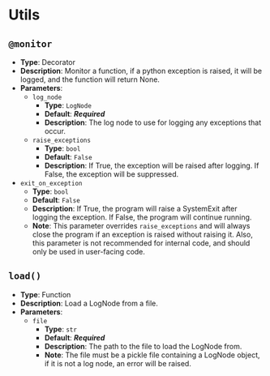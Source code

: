 # Utils

## `@monitor`
- **Type**: Decorator
- **Description**: Monitor a function, if a python exception is raised, it will be logged, and the function will return None.
- **Parameters**:
  - `log_node`
    - **Type**: `LogNode`
    - **Default**: ***Required***
    - **Description**: The log node to use for logging any exceptions that occur.
  - `raise_exceptions`
    - **Type**: `bool`
    - **Default**: `False`
    - **Description**: If True, the exception will be raised after logging. If False, the exception will be suppressed.
 - `exit_on_exception`
    - **Type**: `bool`
    - **Default**: `False`
    - **Description**: If True, the program will raise a SystemExit after logging the exception. If False, the program will continue running.
    - **Note**: This parameter overrides `raise_exceptions` and will always close the program if an exception is raised without raising it.
    Also, this parameter is not recommended for internal code, and should only be used in user-facing code.

## `load()`
- **Type**: Function
- **Description**: Load a LogNode from a file.
- **Parameters**:
  - `file`
    - **Type**: `str`
    - **Default**: ***Required***
    - **Description**: The path to the file to load the LogNode from.
    - **Note**: The file must be a pickle file containing a LogNode object, if it is not a log node, an error will be raised.
